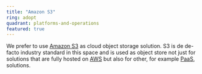 ```yaml
---
title: "Amazon S3"
ring: adopt
quadrant: platforms-and-operations
featured: true
---
```


We prefer to use <a href="https://aws.amazon.com/s3/">Amazon S3</a> as cloud object storage solution.
S3 is de de-facto industry standard in this space and is used as object store not just for solutions that are fully hosted on <a href="aws.html">AWS</a> but also for other, for example [PaaS](/platforms-and-operations/platform-as-a-service), solutions.
